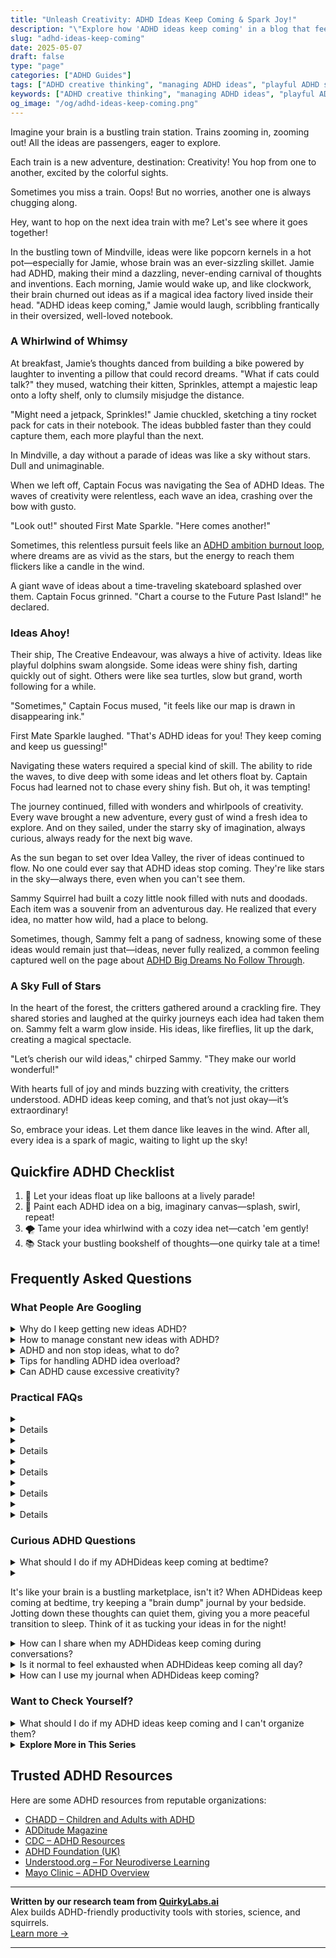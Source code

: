 ```yaml
---
title: "Unleash Creativity: ADHD Ideas Keep Coming & Spark Joy!"
description: "\"Explore how 'ADHD ideas keep coming' in a blog that feels like a warm hug for your buzzing mind! Discover validation and joy in your vibrant thought process.\""
slug: "adhd-ideas-keep-coming"
date: 2025-05-07
draft: false
type: "page"
categories: ["ADHD Guides"]
tags: ["ADHD creative thinking", "managing ADHD ideas", "playful ADHD strategies", "ADHD idea overload", "embracing ADHD creativity", "ADHD brainstorming techniques", "ADHD whimsical thoughts"]
keywords: ["ADHD creative thinking", "managing ADHD ideas", "playful ADHD strategies", "ADHD idea overload", "embracing ADHD creativity", "ADHD brainstorming techniques", "ADHD whimsical thoughts"]
og_image: "/og/adhd-ideas-keep-coming.png"
---
```


Imagine your brain is a bustling train station. Trains zooming in, zooming out! All the ideas are passengers, eager to explore.

Each train is a new adventure, destination: Creativity! You hop from one to another, excited by the colorful sights.

Sometimes you miss a train. Oops! But no worries, another one is always chugging along.

Hey, want to hop on the next idea train with me? Let's see where it goes together!

In the bustling town of Mindville, ideas were like popcorn kernels in a hot pot—especially for Jamie, whose brain was an ever-sizzling skillet. Jamie had ADHD, making their mind a dazzling, never-ending carnival of thoughts and inventions. Each morning, Jamie would wake up, and like clockwork, their brain churned out ideas as if a magical idea factory lived inside their head. "ADHD ideas keep coming," Jamie would laugh, scribbling frantically in their oversized, well-loved notebook.

### A Whirlwind of Whimsy

At breakfast, Jamie’s thoughts danced from building a bike powered by laughter to inventing a pillow that could record dreams. "What if cats could talk?" they mused, watching their kitten, Sprinkles, attempt a majestic leap onto a lofty shelf, only to clumsily misjudge the distance.

"Might need a jetpack, Sprinkles!" Jamie chuckled, sketching a tiny rocket pack for cats in their notebook. The ideas bubbled faster than they could capture them, each more playful than the next.

In Mindville, a day without a parade of ideas was like a sky without stars. Dull and unimaginable.

When we left off, Captain Focus was navigating the Sea of ADHD Ideas. The waves of creativity were relentless, each wave an idea, crashing over the bow with gusto.

"Look out!" shouted First Mate Sparkle. "Here comes another!"

Sometimes, this relentless pursuit feels like an [ADHD ambition burnout loop](/pages/adhd-ambition-burnout-loop/), where dreams are as vivid as the stars, but the energy to reach them flickers like a candle in the wind.

A giant wave of ideas about a time-traveling skateboard splashed over them. Captain Focus grinned. "Chart a course to the Future Past Island!" he declared.

### Ideas Ahoy!

Their ship, The Creative Endeavour, was always a hive of activity. Ideas like playful dolphins swam alongside. Some ideas were shiny fish, darting quickly out of sight. Others were like sea turtles, slow but grand, worth following for a while.

"Sometimes," Captain Focus mused, "it feels like our map is drawn in disappearing ink."

First Mate Sparkle laughed. "That's ADHD ideas for you! They keep coming and keep us guessing!"

Navigating these waters required a special kind of skill. The ability to ride the waves, to dive deep with some ideas and let others float by. Captain Focus had learned not to chase every shiny fish. But oh, it was tempting!

The journey continued, filled with wonders and whirlpools of creativity. Every wave brought a new adventure, every gust of wind a fresh idea to explore. And on they sailed, under the starry sky of imagination, always curious, always ready for the next big wave.

As the sun began to set over Idea Valley, the river of ideas continued to flow. No one could ever say that ADHD ideas stop coming. They're like stars in the sky—always there, even when you can't see them.

Sammy Squirrel had built a cozy little nook filled with nuts and doodads. Each item was a souvenir from an adventurous day. He realized that every idea, no matter how wild, had a place to belong.

Sometimes, though, Sammy felt a pang of sadness, knowing some of these ideas would remain just that—ideas, never fully realized, a common feeling captured well on the page about [ADHD Big Dreams No Follow Through](/pages/adhd-big-dreams-no-follow-through/).

### A Sky Full of Stars

In the heart of the forest, the critters gathered around a crackling fire. They shared stories and laughed at the quirky journeys each idea had taken them on. Sammy felt a warm glow inside. His ideas, like fireflies, lit up the dark, creating a magical spectacle.

"Let’s cherish our wild ideas," chirped Sammy. "They make our world wonderful!"

With hearts full of joy and minds buzzing with creativity, the critters understood. ADHD ideas keep coming, and that’s not just okay—it’s extraordinary!

So, embrace your ideas. Let them dance like leaves in the wind. After all, every idea is a spark of magic, waiting to light up the sky!

## Quickfire ADHD Checklist

1. 🎈 Let your ideas float up like balloons at a lively parade!
2. 🎨 Paint each ADHD idea on a big, imaginary canvas—splash, swirl, repeat!
3. 🌪️ Tame your idea whirlwind with a cozy idea net—catch 'em gently!
4. 📚 Stack your bustling bookshelf of thoughts—one quirky tale at a time!

## Frequently Asked Questions



### What People Are Googling

<details><summary>Why do I keep getting new ideas ADHD?</summary><p>Ah, that creative mind of yours is always on the go, isn't it? It's pretty common for those with ADHD to experience a flurry of new ideas popping into their heads at all hours. This happens because ADHD brains often have a lot of activity in regions linked to creativity and imagination. Think of it as your brain’s superpower in generating novel ideas and perspectives, which can be a fantastic asset once you harness it effectively!</p></details>
<details><summary>How to manage constant new ideas with ADHD?</summary><p>Ah, the ever-flowing stream of new ideas can truly be both a gift and a challenge with ADHD! One effective strategy is to keep a dedicated "idea notebook" or a digital app where you can jot down all your thoughts and ideas as they come. This not only helps to clear your mind but also saves those sparks of creativity for future exploration. Periodically review your collection to see which ideas still excite you and consider setting aside specific times to explore each one further. This approach can help you manage the overflow while ensuring that those brilliant ideas don't slip away!</p></details>
<details><summary>ADHD and non stop ideas, what to do?</summary><p>Ah, the never-ending stream of ideas can be both a superpower and a bit overwhelming, can't it? First thing, it's fantastic that you have such a creative flow! To manage this beautifully bustling mind, you might consider keeping a journal or digital note-taking app handy to jot down all those sparkling thoughts. This way, you won't lose track of them, and you can revisit your ideas later when deciding which ones to explore further. It’s like creating a cozy little library of your own brilliant thoughts!</p></details>
<details><summary>Tips for handling ADHD idea overload?</summary><p>Dealing with idea overload can indeed feel a bit overwhelming, but it's also a wonderful sign of your creative energy! One helpful tip is to keep a designated "idea notebook" or digital app where you can jot down all those sparkling thoughts as they come. This way, you don't lose them, and you can revisit them later when you need inspiration or have more time to explore. Also, setting aside specific "idea exploration" times in your schedule can help you manage this without feeling swamped, allowing you to enjoy the flow of your creativity without the stress.</p></details>
<details><summary>Can ADHD cause excessive creativity?</summary><p>Absolutely, many people with ADHD are known for their vibrant creativity! The ADHD brain often leaps between ideas in unique and exciting ways, which can lead to a rich tapestry of thoughts and innovations. This can be a wonderful asset when channeling your energies into creative pursuits like art, writing, or problem-solving. So, if you find yourself bursting with ideas and imaginative projects, it's just one of the many beautiful facets of how your mind works!</p></details>



### Practical FAQs

<details><summary><details>What should I do if my ADHD ideas keep coming and I can't focus?<p>If your ADHD ideas keep coming and are overwhelming, try using techniques such as writing them down in a journal or using a digital note-taking app. This can help clear your mind and allow you to focus on one task at a time. Additionally, practicing mindfulness and setting specific time blocks for different tasks may also help manage the flow of ideas.</p></details></summary><p>It sounds like your mind is a buzzing hub of creative energy, which is wonderful but can sometimes feel a bit overwhelming. A good strategy might be to capture those racing ideas in a journal or a digital app. This way, you're not losing those brilliant sparks but setting them aside safely so you can focus on the task at hand. Also, consider setting specific times to explore these ideas further, turning that flow into a fun and productive session. This might make things feel more manageable, allowing you to enjoy both your creativity and your productivity.</p></details>
<details><summary><details>How can I utilize the fact that my ADHD ideas keep coming to boost my creativity?<p>When your ADHD ideas keep coming, harness this creativity by capturing all your thoughts and then categorizing them into different projects or themes. This can be a powerful way to fuel your creative projects. Consider using tools like mind maps or visual boards to organize and connect your ideas, which can spark further creativity and innovation.</p></details></summary><p>It’s wonderful that you have a stream of ideas flowing—what a fantastic resource for creativity! To make the most of this, try jotting down each idea as it comes; you can use a digital note app or carry a small notebook with you. Once you've gathered a bunch, take some time to sort them into themes or projects using tools like mind maps or visual boards. This not only keeps you organized but can also inspire connections between ideas that you might not have seen before, leading to even more creative outcomes. Keep embracing and channeling that energy; it's a true gift!</p></details>
<details><summary><details>Are there strategies to manage when ADHD ideas keep coming at work?<p>To manage when ADHD ideas keep coming during work hours, try to prioritize and focus on one idea at a time. Keep a dedicated notebook or digital document for sudden inspirations, so you can return to them later without losing focus on your current task. Setting reminders to revisit these ideas during breaks can also be effective. Discussing your workflow with a supervisor or a colleague can provide additional strategies tailored to your work environment.</p></details></summary><p>Absolutely, having a rush of ideas at work can definitely be both exciting and a bit overwhelming! A great strategy is to keep a special notebook or a digital file where you can jot down all these sparkling ideas as they come. This way, you don't lose any creative insights but can also maintain focus on the task at hand. Setting aside specific times, like during breaks, to review and organize these thoughts can also help. Plus, chatting about your process with a colleague or supervisor might give you new perspectives on how to balance your creativity with your daily responsibilities. It’s all about finding what rhythm works best for you!</p></details>
<details><summary><details>Can medication help if my ADHD ideas keep coming and affect my daily life?<p>Medication can be an effective treatment for managing symptoms of ADHD, including the rapid influx of ideas. Stimulant medications, in particular, may help improve focus and decrease impulsivity and hyperactivity, which can make it easier to manage your thoughts. It's important to consult with a healthcare provider to discuss whether medication is a suitable option for you and how it can be integrated into your overall treatment plan.</p></details></summary><p>Absolutely, medication can indeed be a helpful part of managing the whirlwind of ideas that comes with ADHD. Many people find that stimulant medications, for instance, help them focus their thoughts more effectively, reducing the feeling of being overwhelmed by too many ideas at once. It’s really important to chat with a healthcare provider to see if medication could be right for you and how it fits into a broader treatment plan. They can guide you through your options and help tailor a strategy that meets your specific needs.</p></details>
<details><summary><details>What techniques are recommended for sleep if ADHD ideas keep coming at night?<p>If ADHD ideas keep coming at night and disrupt your sleep, consider establishing a calming bedtime routine. Techniques such as meditation, deep breathing exercises, or listening to soothing music can help quiet the mind. Keeping a notepad by your bed to jot down ideas can also prevent them from keeping you awake. Ensuring that your bedroom environment is conducive to sleep, by keeping it dark and cool, can further help in getting a restful night.</p></details></summary><p>Ah, those buzzing night-time thoughts can indeed be a challenge! Setting up a soothing bedtime routine is a fantastic idea. Maybe try some gentle stretches, a warm cup of herbal tea, or even a bit of meditation to ease into sleep. Keeping a notepad handy to capture those persistent ideas can also relieve your mind of holding onto them, letting you drift off more peacefully. And, of course, make your sleep space as cozy and inviting as possible—think cool, dark, and quiet. Sweet dreams!</p></details>



### Curious ADHD Questions

<details><summary>What should I do if my ADHDideas keep coming at bedtime?</summary><p>It’s quite common to have a burst of ideas at bedtime with ADHD! One cozy trick you might try is keeping a "brain dump" notebook by your bed. Jot down all those buzzing ideas onto paper — this can help clear your mind and reassure you that you won’t forget anything important by morning. Then, try to ease into sleep with a soothing routine, maybe a warm cup of herbal tea or a few minutes of reading something light. This way, you can create a little nest of calm around bedtime, even with a mind full of ideas!</p></details>
<details><summary><p>It's like your brain is a bustling marketplace, isn't it? When ADHDideas keep coming at bedtime, try keeping a "brain dump" journal by your bedside. Jotting down these thoughts can quiet them, giving you a more peaceful transition to sleep. Think of it as tucking your ideas in for the night!</p></summary><p>Absolutely, that's a wonderful analogy! Keeping a "brain dump" journal by your bed is a fantastic strategy. It's like gently setting aside your thoughts onto paper, allowing your mind to relax and ease into sleep. Picture it as tucking in your ideas for the night, so both you and your brain can rest peacefully, ready to pick them up refreshed in the morning!</p></details>
<details><summary>How can I share when my ADHDideas keep coming during conversations?</summary><p>It's wonderful that you have so many creative ideas bubbling up during conversations! One way to manage this is by carrying a small notebook or using a note app on your phone to jot down these thoughts as they come. This way, you can stay present in the conversation without losing those brilliant sparks. Then, you can share these ideas later when there's a natural pause, or when the topic comes up again, ensuring your thoughts are heard without overwhelming others.</p></details>
<details><summary>Is it normal to feel exhausted when ADHDideas keep coming all day?</summary><p>Absolutely, it's completely normal to feel exhausted when your mind is buzzing with a non-stop stream of ADHD ideas! This mental whirlwind, often described as a "brainstorm," can be incredibly draining. It's like your brain is running a marathon without taking a break. Remember to give yourself permission to pause, breathe, and rest. Your ideas are valuable, but so is your well-being!</p></details>
<details><summary>How can I use my journal when ADHDideas keep coming?</summary><p>That sounds like a wonderfully active mind you've got there! Using a journal can be a fantastic way to capture all those swirling ideas. Try keeping your journal handy and jot down thoughts as they come—no need to organize them right away. Later, you can revisit your notes, maybe with a cozy cup of tea, and decide which ideas excite you the most to explore further. This way, your journal becomes a treasure chest of inspiration, not just a book of blank pages waiting for perfect thoughts.</p></details>



### Want to Check Yourself?

<details><summary>What should I do if my ADHD ideas keep coming and I can't organize them?</summary><p>It sounds like your mind is buzzing with creativity, which is wonderful, but I understand it can feel a bit overwhelming at times. A good strategy might be to carry a small notebook or use a digital app to jot down your ideas as they come. This way, you won't fear losing them, and it can help clear your mind. Later, when you feel more settled, you can return to your notes and organize them into categories or priorities at your own pace. Remember, it's perfectly okay to take it one step at a time.</p></details>

<script type="application/ld+json">
{
  "@context": "https://schema.org",
  "@type": "FAQPage",
  "mainEntity": [
    {
      "@type": "Question",
      "name": "Why do I keep getting new ideas ADHD?",
      "acceptedAnswer": {
        "@type": "Answer",
        "text": "Ah, that creative mind of yours is always on the go, isn't it? It's pretty common for those with ADHD to experience a flurry of new ideas popping into their heads at all hours. This happens because ADHD brains often have a lot of activity in regions linked to creativity and imagination. Think of it as your brain\u2019s superpower in generating novel ideas and perspectives, which can be a fantastic asset once you harness it effectively!"
      }
    },
    {
      "@type": "Question",
      "name": "How to manage constant new ideas with ADHD?",
      "acceptedAnswer": {
        "@type": "Answer",
        "text": "Ah, the ever-flowing stream of new ideas can truly be both a gift and a challenge with ADHD! One effective strategy is to keep a dedicated \"idea notebook\" or a digital app where you can jot down all your thoughts and ideas as they come. This not only helps to clear your mind but also saves those sparks of creativity for future exploration. Periodically review your collection to see which ideas still excite you and consider setting aside specific times to explore each one further. This approach can help you manage the overflow while ensuring that those brilliant ideas don't slip away!"
      }
    },
    {
      "@type": "Question",
      "name": "ADHD and non stop ideas, what to do?",
      "acceptedAnswer": {
        "@type": "Answer",
        "text": "Ah, the never-ending stream of ideas can be both a superpower and a bit overwhelming, can't it? First thing, it's fantastic that you have such a creative flow! To manage this beautifully bustling mind, you might consider keeping a journal or digital note-taking app handy to jot down all those sparkling thoughts. This way, you won't lose track of them, and you can revisit your ideas later when deciding which ones to explore further. It\u2019s like creating a cozy little library of your own brilliant thoughts!"
      }
    },
    {
      "@type": "Question",
      "name": "Tips for handling ADHD idea overload?",
      "acceptedAnswer": {
        "@type": "Answer",
        "text": "Dealing with idea overload can indeed feel a bit overwhelming, but it's also a wonderful sign of your creative energy! One helpful tip is to keep a designated \"idea notebook\" or digital app where you can jot down all those sparkling thoughts as they come. This way, you don't lose them, and you can revisit them later when you need inspiration or have more time to explore. Also, setting aside specific \"idea exploration\" times in your schedule can help you manage this without feeling swamped, allowing you to enjoy the flow of your creativity without the stress."
      }
    },
    {
      "@type": "Question",
      "name": "Can ADHD cause excessive creativity?",
      "acceptedAnswer": {
        "@type": "Answer",
        "text": "Absolutely, many people with ADHD are known for their vibrant creativity! The ADHD brain often leaps between ideas in unique and exciting ways, which can lead to a rich tapestry of thoughts and innovations. This can be a wonderful asset when channeling your energies into creative pursuits like art, writing, or problem-solving. So, if you find yourself bursting with ideas and imaginative projects, it's just one of the many beautiful facets of how your mind works!"
      }
    }
  ]
}
</script>
<script type="application/ld+json">
{
  "@context": "https://schema.org",
  "@type": "Article",
  "author": {
    "@type": "Person",
    "name": "QuirkyLabs",
    "url": "https://quirkylabs.ai/about"
  },
  "headline": "\"Unleash Creativity: ADHD Ideas Keep Coming & Spark Joy!\"",
  "mainEntityOfPage": "https://blog.quirkylabs.ai/pages/adhd-ideas-keep-coming/",
  "datePublished": "2025-05-07"
}
</script>
<script type="application/ld+json">
{
  "@context": "https://schema.org",
  "@type": "BreadcrumbList",
  "itemListElement": [
    {
      "@type": "ListItem",
      "position": 1,
      "name": "Home",
      "item": "https://quirkylabs.ai/"
    },
    {
      "@type": "ListItem",
      "position": 2,
      "name": "Blog",
      "item": "https://blog.quirkylabs.ai/"
    },
    {
      "@type": "ListItem",
      "position": 3,
      "name": "\"Unleash Creativity: ADHD Ideas Keep Coming & Spark Joy!\"",
      "item": "https://blog.quirkylabs.ai/pages/adhd-ideas-keep-coming/"
    }
  ]
}
</script>

<details>
<summary><strong>Explore More in This Series</strong></summary>

- [Adhd Brilliant But Blocked](/pages/adhd-brilliant-but-blocked/)
- [Adhd Cant Execute](/pages/adhd-cant-execute/)
- [Adhd Starting Everything](/pages/adhd-starting-everything/)
- [Adhd Dreams Vs Reality](/pages/adhd-dreams-vs-reality/)
- [Adhd Shiny Object Syndrome](/pages/adhd-shiny-object-syndrome/)
- [Adhd Big Dreams No Follow Through](/pages/adhd-big-dreams-no-follow-through/)
- [Adhd Fear Of Failure](/pages/adhd-fear-of-failure/)
- [Adhd Hyperfocus Then Drop](/pages/adhd-hyperfocus-then-drop/)
</details>



## Trusted ADHD Resources

Here are some ADHD resources from reputable organizations:

- [CHADD – Children and Adults with ADHD](https://chadd.org)
- [ADDitude Magazine](https://www.additudemag.com)
- [CDC – ADHD Resources](https://www.cdc.gov/ncbddd/adhd)
- [ADHD Foundation (UK)](https://www.adhdfoundation.org.uk)
- [Understood.org – For Neurodiverse Learning](https://www.understood.org)
- [Mayo Clinic – ADHD Overview](https://www.mayoclinic.org/diseases-conditions/adhd)


---

**Written by our research team from [QuirkyLabs.ai](https://quirkylabs.ai)**  
Alex builds ADHD-friendly productivity tools with stories, science, and squirrels.  
[Learn more →](https://quirkylabs.ai)

---